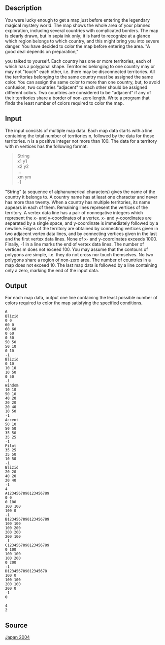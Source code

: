 <h2>Description</h2><p>You were lucky enough to get a map just before entering the legendary magical mystery world. The map shows the whole area of your planned exploration, including several countries with complicated borders. The map is clearly drawn, but in sepia ink only; it is hard to recognize at a glance which region belongs to which country, and this might bring you into severe danger. You have decided to color the map before entering the area. "A good deal depends on preparation,"
</p>you talked to yourself.
Each country has one or more territories, each of which has a polygonal shape. Territories belonging to one country may or may not "touch" each other, i.e. there may be disconnected territories. All the territories belonging to the same country must be assigned the same color. You can assign the same color to more than one country, but, to avoid confusion, two countries "adjacent" to each other should be assigned different colors. Two countries are considered to be "adjacent" if any of their territories share a border of non-zero length. 
Write a program that finds the least number of colors required to color the map.<h2>Input</h2><p>The input consists of multiple map data. Each map data starts with a line containing the total number of territories n, followed by the data for those territories. n is a positive integer not more than 100. The data for a territory with m vertices has the following format:
</p><blockquote>String
<br>x1 y1
<br>x2 y2
<br>...
<br>xm ym
<br>-1</blockquote><p>
</p>"String" (a sequence of alphanumerical characters) gives the name of the country it belongs to. A country name has at least one character and never has more than twenty. When a country has multiple territories, its name appears in each of them.
Remaining lines represent the vertices of the territory. A vertex data line has a pair of nonnegative integers which represent the x- and y-coordinates of a vertex. x- and y-coordinates are separated by a single space, and y-coordinate is immediately followed by a newline. Edges of the territory are obtained by connecting vertices given in two adjacent vertex data lines, and by connecting vertices given in the last and the first vertex data lines. None of x- and y-coordinates exceeds 1000. Finally, -1 in a line marks the end of vertex data lines. The number of vertices m does not exceed 100.
You may assume that the contours of polygons are simple, i.e. they do not cross nor touch themselves. No two polygons share a region of non-zero area. The number of countries in a map does not exceed 10.
The last map data is followed by a line containing only a zero, marking the end of the input data.<h2>Output</h2><p>For each map data, output one line containing the least possible number of colors required to color the map satisfying the specified conditions.</p><pre><code class="language-input1">6
Blizid
0 0
60 0
60 60
0 60
0 50
50 50
50 10
0 10
-1
Blizid
0 10
10 10
10 50
0 50
-1
Windom
10 10
50 10
40 20
20 20
20 40
10 50
-1
Accent
50 10
50 50
35 50
35 25
-1
Pilot
35 25
35 50
10 50
-1
Blizid
20 20
40 20
20 40
-1
4
A1234567890123456789
0 0
0 100
100 100
100 0
-1
B1234567890123456789
100 100
100 200
200 200
200 100
-1
C1234567890123456789
0 100
100 100
100 200
0 200
-1
D123456789012345678
100 0
100 100
200 100
200 0
-1
0</code></pre><pre><code class="language-output1">4
2</code></pre><h2>Source</h2><a href="searchproblem?field=source&amp;key=Japan+2004">Japan 2004</a>